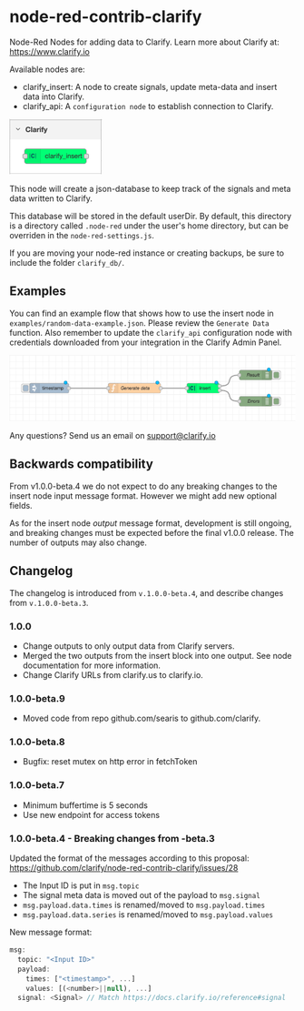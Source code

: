 # node-red-contrib-clarify

Node-Red Nodes for adding data to Clarify.
Learn more about Clarify at: https://www.clarify.io

Available nodes are:

- clarify_insert: A node to create signals, update meta-data and insert data into Clarify.
- clarify_api: A `configuration node` to establish connection to Clarify.

![Clarify Insert Node](https://github.com/clarify/node-red-contrib-clarify/blob/main/examples/clarify-insert-node.png?raw=true)

This node will create a json-database to keep track of the signals and meta data written to Clarify.

This database will be stored in the default userDir. By default, this directory is a directory called `.node-red` under
the user's home directory, but can be overriden in the `node-red-settings.js`.

If you are moving your node-red instance or creating backups, be sure to include the folder `clarify_db/`.

## Examples

You can find an example flow that shows how to use the insert node in `examples/random-data-example.json`. Please review the `Generate Data` function. Also remember to update the `clarify_api` configuration node with credentials downloaded from your integration in the Clarify Admin Panel.

![Clarify Insert Node](https://github.com/clarify/node-red-contrib-clarify/blob/main/examples/random-data-example.png?raw=true)

Any questions? Send us an email on support@clarify.io

## Backwards compatibility

From v1.0.0-beta.4 we do not expect to do any breaking changes to the insert node input message format. However we might add new optional fields.

As for the insert node _output_ message format, development is still ongoing, and breaking changes must be expected before the final v1.0.0 release. The number of outputs may also change.

## Changelog

The changelog is introduced from `v.1.0.0-beta.4`, and describe changes from `v.1.0.0-beta.3`.

### 1.0.0

- Change outputs to only output data from Clarify servers.
- Merged the two outputs from the insert block into one output. See node documentation for more information.
- Change Clarify URLs from clarify.us to clarify.io.

### 1.0.0-beta.9

- Moved code from repo github.com/searis to github.com/clarify.

### 1.0.0-beta.8

- Bugfix: reset mutex on http error in fetchToken

### 1.0.0-beta.7

- Minimum buffertime is 5 seconds
- Use new endpoint for access tokens

### 1.0.0-beta.4 - Breaking changes from -beta.3

Updated the format of the messages according to this proposal: https://github.com/clarify/node-red-contrib-clarify/issues/28

- The Input ID is put in `msg.topic`
- The signal meta data is moved out of the payload to `msg.signal`
- `msg.payload.data.times` is renamed/moved to `msg.payload.times`
- `msg.payload.data.series` is renamed/moved to `msg.payload.values`

New message format:

```js
msg:
  topic: "<Input ID>"
  payload:
    times: ["<timestamp>", ...]
    values: [(<number>||null), ...]
  signal: <Signal> // Match https://docs.clarify.io/reference#signal
```
